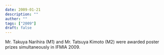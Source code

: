 ```yaml
---
date: 2009-01-21
description: ""
auther: ""
tags: ["2009"]
draft: false
---
```

Mr. Takuya Narihira (M1) and Mr. Tatsuya Kimoto (M2) were awarded poster prizes simultaneously in IFMIA 2009.
<!--more-->
